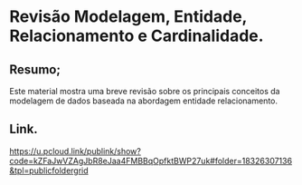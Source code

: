 # Revisão Modelagem, Entidade, Relacionamento e Cardinalidade.

## Resumo;
Este material mostra uma breve revisão sobre os principais conceitos da modelagem de dados baseada na abordagem entidade relacionamento.

## Link.
https://u.pcloud.link/publink/show?code=kZFaJwVZAgJbR8eJaa4FMBBqOpfktBWP27uk#folder=18326307136&tpl=publicfoldergrid
